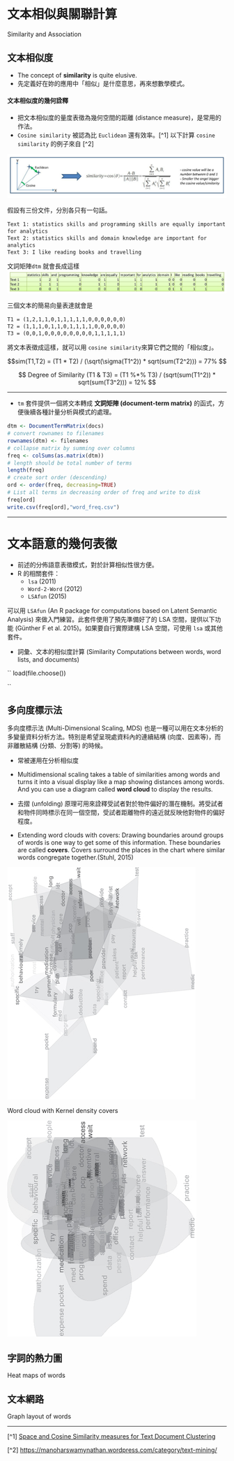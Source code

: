 # 文本相似與關聯計算
Similarity and Association

## 文本相似度
- The concept of **similarity** is quite elusive.
- 先定義好在妳的應用中「相似」是什麼意思，再來想數學模式。

#### 文本相似度的幾何詮釋
- 把文本相似度的量度表徵為幾何空間的距離 (distance measure)，是常用的作法。
- `Cosine similarity` 被認為比 `Euclidean` 還有效率。[^1] 
以下計算 `cosine similarity` 的例子來自 [^2]
    

![](cosine.jpg)

假設有三份文件，分別各只有一句話。

    Text 1: statistics skills and programming skills are equally important for analytics
    Text 2: statistics skills and domain knowledge are important for analytics
    Text 3: I like reading books and travelling

文詞矩陣`dtm` 就會長成這樣
![](dtm.jpg)

三個文本的簡易向量表達就會是 
    
    T1 = (1,2,1,1,0,1,1,1,1,1,0,0,0,0,0,0)
    T2 = (1,1,1,0,1,1,0,1,1,1,1,0,0,0,0,0)
    T3 = (0,0,1,0,0,0,0,0,0,0,0,1,1,1,1,1)

將文本表徵成這樣，就可以用 `cosine similarity`來算它們之間的「相似度」。

$$sim(T1,T2) = (T1 * T2) / (\sqrt(\sigma(T1^2)) * sqrt(sum(T2^2))) = 77%
$$


$$
Degree of Similarity (T1 & T3) = (T1 %*% T3) / (sqrt(sum(T1^2)) * sqrt(sum(T3^2))) = 12%
$$


---
- `tm` 套件提供一個將文本轉成 **文詞矩陣 (document-term matrix)** 的函式，方便後續各種計量分析與模式的處理。


```r
dtm <- DocumentTermMatrix(docs)
# convert rownames to filenames
rownames(dtm) <- filenames
# collapse matrix by summing over columns
freq <- colSums(as.matrix(dtm))
# length should be total number of terms
length(freq)
# create sort order (descending)
ord <- order(freq, decreasing=TRUE)
# List all terms in decreasing order of freq and write to disk
freq[ord]
write.csv(freq[ord],"word_freq.csv")
```



---
# 文本語意的幾何表徵

- 前述的分佈語意表徵模式，對於計算相似性很方便。
- R 的相關套件：
    - `lsa` (2011)
    - `Word-2-Word` (2012)
    - `LSAfun` (2015)

可以用 `LSAfun` (An R package for computations based on Latent Semantic Analysis) 來做入門練習。此套件使用了預先準備好了的 LSA 空間，提供以下功能 (Günther F et al. 2015)。如果要自行實際建構 LSA 空間，可使用 `lsa` 或其他套件。

- 詞彙、文本的相似度計算 (Similarity Computations between words, word lists, and documents)
 
``
load(file.choose())


``





## 多向度標示法 

多向度標示法 (Multi-Dimensional Scaling, MDS) 也是一種可以用在文本分析的多變量資料分析方法。特別是希望呈現處資料內的連續結構 (向度、因素等)，而非離散結構 (分類、分割等) 的時候。

- 常被運用在分析相似度
- Multidimensional scaling takes a table of similarities among words and turns it into a visual display like a map showing distances among words. And you can use a diagram called **word cloud** to display the results.

- 去摺 (unfolding) 原理可用來詮釋受試者對於物件偏好的潛在機制。將受試者和物件同時標示在同一個空間，受試者距離物件的遠近就反映他對物件的偏好程度。



- Extending word clouds with covers: 
Drawing boundaries around groups of words is one way to get some of this information. These boundaries are called **covers**. Covers surround the places in the chart where similar words congregate together.(Stuhl, 2015)

![Word cloud with convex hull covers](wordcloud.jpg) 



Word cloud with Kernel density covers

![Word cloud with Kernel density covers](wordcloud2.jpg)



## 字詞的熱力圖

Heat maps of words

## 文本網路

Graph layout of words

---
[^1] [Space and Cosine Similarity measures for Text Document Clustering](http://www.ijert.org/view-pdf/2373/space-and-cosine-similarity-measures-for-text-document-clustering)

[^2] https://manoharswamynathan.wordpress.com/category/text-mining/
